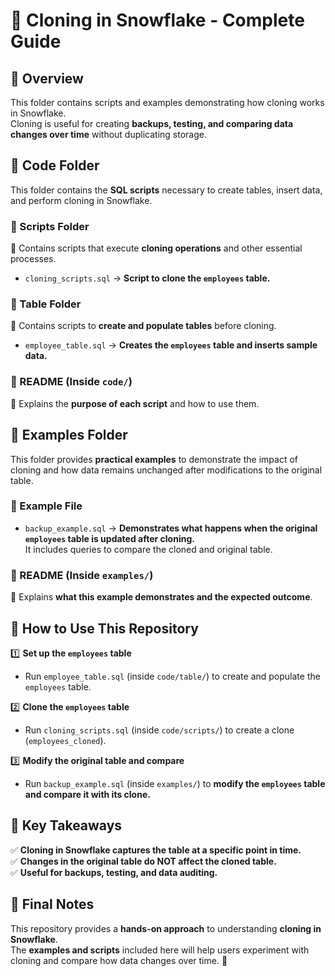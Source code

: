 # 📁 Cloning in Snowflake - Complete Guide

## 📌 Overview  
This folder contains scripts and examples demonstrating how cloning works in Snowflake.  
Cloning is useful for creating **backups, testing, and comparing data changes over time** without duplicating storage.

## 📂 Code Folder  
This folder contains the **SQL scripts** necessary to create tables, insert data, and perform cloning in Snowflake.

### 📜 Scripts Folder  
📌 Contains scripts that execute **cloning operations** and other essential processes.  
- `cloning_scripts.sql` → **Script to clone the `employees` table.**

### 📜 Table Folder  
📌 Contains scripts to **create and populate tables** before cloning.  
- `employee_table.sql` → **Creates the `employees` table and inserts sample data.**

### 📜 README (Inside `code/`)  
📌 Explains the **purpose of each script** and how to use them.

## 📂 Examples Folder  
This folder provides **practical examples** to demonstrate the impact of cloning and how data remains unchanged after modifications to the original table.

### 📜 Example File  
- `backup_example.sql` → **Demonstrates what happens when the original `employees` table is updated after cloning.**  
  It includes queries to compare the cloned and original table.

### 📜 README (Inside `examples/`)  
📌 Explains **what this example demonstrates and the expected outcome**.

## 🚀 How to Use This Repository

1️⃣ **Set up the `employees` table**  
   - Run `employee_table.sql` (inside `code/table/`) to create and populate the `employees` table.

2️⃣ **Clone the `employees` table**  
   - Run `cloning_scripts.sql` (inside `code/scripts/`) to create a clone (`employees_cloned`).

3️⃣ **Modify the original table and compare**  
   - Run `backup_example.sql` (inside `examples/`) to **modify the `employees` table and compare it with its clone.**

## 🎯 Key Takeaways  
✅ **Cloning in Snowflake captures the table at a specific point in time.**  
✅ **Changes in the original table do NOT affect the cloned table.**  
✅ **Useful for backups, testing, and data auditing.**

## 📝 Final Notes  
This repository provides a **hands-on approach** to understanding **cloning in Snowflake**.  
The **examples and scripts** included here will help users experiment with cloning and compare how data changes over time. 🚀